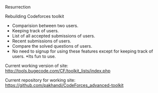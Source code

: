 Resurrection

Rebuilding Codeforces toolkit


* Comparision between two users.
* Keeping track of users.
* List of all accepted submissions of users.
* Recent submissions of users.
* Compare the solved questions of users.
* No need to signup for using these features except for keeping track of users.
*Its fun to use.

Current working version of site: http://tools.bugecode.com/CF/toolkit_lists/index.php

Current repository for working site: https://github.com/pakhandi/CodeForces_advanced-toolkit
